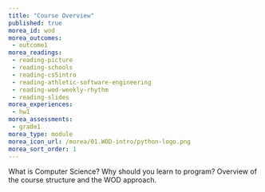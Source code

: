 ```yaml
---
title: "Course Overview"
published: true
morea_id: wod
morea_outcomes:
 - outcome1
morea_readings:
 - reading-picture
 - reading-schools
 - reading-cs5intro
 - reading-athletic-software-engineering
 - reading-wod-weekly-rhythm
 - reading-slides
morea_experiences:
 - hw1
morea_assessments:
 - grade1
morea_type: module
morea_icon_url: /morea/01.WOD-intro/python-logo.png
morea_sort_order: 1
---
```


What is Computer Science? Why should you learn to program? Overview of the course structure and the WOD approach. 